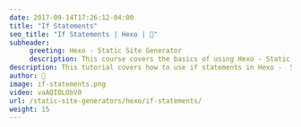 ```yaml
---
date: 2017-09-14T17:26:12-04:00
title: "If Statements"
seo_title: "If Statements | Hexo | 🦒"
subheader:
     greeting: Hexo - Static Site Generator
     description: This course covers the basics of using Hexo - Static Site Generator. Work your way through the articles and we'll teach you everything you need to know to create a professional and scalable website or blog!
description: This tutorial covers how to use if statements in Hexo -  Static Site Generator.
author: 🦒
image: if-statements.png
video: vaAQIOLObV0
url: /static-site-generators/hexo/if-statements/
weight: 15
---
```

